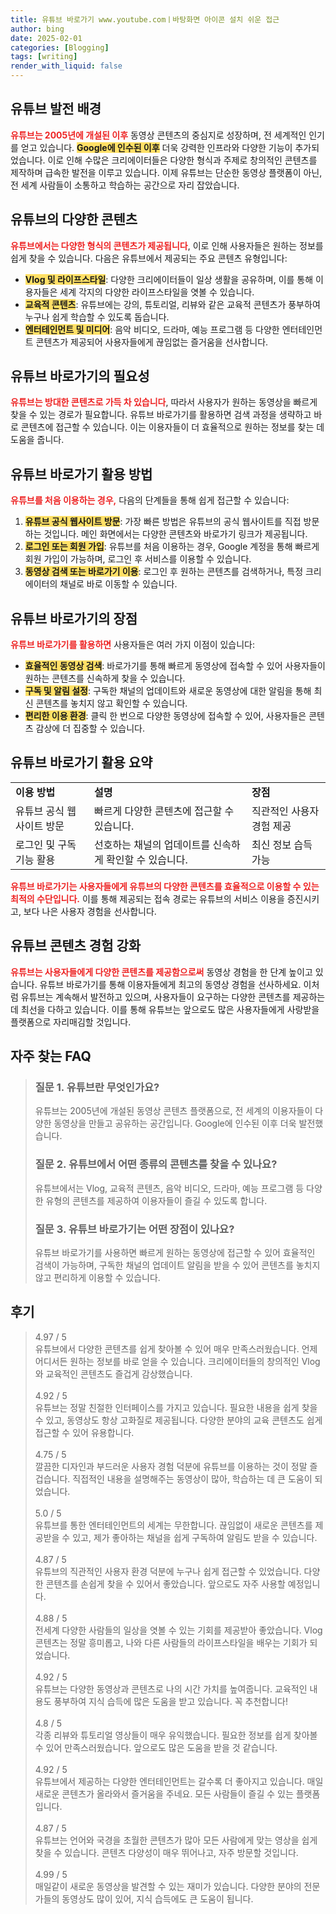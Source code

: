 ```yaml
---
title: 유튜브 바로가기 www.youtube.comㅣ바탕화면 아이콘 설치 쉬운 접근
author: bing
date: 2025-02-01
categories: [Blogging]
tags: [writing]
render_with_liquid: false
---
```



<h2 id='유튜브_발전_배경'>유튜브 발전 배경</h2>

<p><b><span style="color: #ee2323;">유튜브는 2005년에 개설된 이후</span></b> 동영상 콘텐츠의 중심지로 성장하며, 전 세계적인 인기를 얻고 있습니다. <b><span style="background-color: #ffe066;">Google에 인수된 이후</span></b> 더욱 강력한 인프라와 다양한 기능이 추가되었습니다. 이로 인해 수많은 크리에이터들은 다양한 형식과 주제로 창의적인 콘텐츠를 제작하며 급속한 발전을 이루고 있습니다. 이제 유튜브는 단순한 동영상 플랫폼이 아닌, 전 세계 사람들이 소통하고 학습하는 공간으로 자리 잡았습니다.</p>

<h2 id='유튜브_다양한_콘텐츠'>유튜브의 다양한 콘텐츠</h2>

<p><b><span style="color: #ee2323;">유튜브에서는 다양한 형식의 콘텐츠가 제공됩니다</span></b>, 이로 인해 사용자들은 원하는 정보를 쉽게 찾을 수 있습니다. 다음은 유튜브에서 제공되는 주요 콘텐츠 유형입니다:</p>

<ul>
    <li><b><span style="background-color: #ffe066;">Vlog 및 라이프스타일</span></b>: 다양한 크리에이터들이 일상 생활을 공유하며, 이를 통해 이용자들은 세계 각지의 다양한 라이프스타일을 엿볼 수 있습니다.</li>
    <li><b><span style="background-color: #ffe066;">교육적 콘텐츠</span></b>: 유튜브에는 강의, 튜토리얼, 리뷰와 같은 교육적 콘텐츠가 풍부하여 누구나 쉽게 학습할 수 있도록 돕습니다.</li>
    <li><b><span style="background-color: #ffe066;">엔터테인먼트 및 미디어</span></b>: 음악 비디오, 드라마, 예능 프로그램 등 다양한 엔터테인먼트 콘텐츠가 제공되어 사용자들에게 끊임없는 즐거움을 선사합니다.</li>
</ul>

<h2 id='유튜브_바로가기_필요성'>유튜브 바로가기의 필요성</h2>

<p><b><span style="color: #ee2323;">유튜브는 방대한 콘텐츠로 가득 차 있습니다</span></b>, 따라서 사용자가 원하는 동영상을 빠르게 찾을 수 있는 경로가 필요합니다. 유튜브 바로가기를 활용하면 검색 과정을 생략하고 바로 콘텐츠에 접근할 수 있습니다. 이는 이용자들이 더 효율적으로 원하는 정보를 찾는 데 도움을 줍니다.</p>

<h2 id='유튜브_바로가기_활용_방법'>유튜브 바로가기 활용 방법</h2>

<p><b><span style="color: #ee2323;">유튜브를 처음 이용하는 경우,</span></b> 다음의 단계들을 통해 쉽게 접근할 수 있습니다:</p>

<ol>
    <li><b><span style="background-color: #ffe066;">유튜브 공식 웹사이트 방문</span></b>: 가장 빠른 방법은 유튜브의 공식 웹사이트를 직접 방문하는 것입니다. 메인 화면에서는 다양한 콘텐츠와 바로가기 링크가 제공됩니다.</li>
    <li><b><span style="background-color: #ffe066;">로그인 또는 회원 가입</span></b>: 유튜브를 처음 이용하는 경우, Google 계정을 통해 빠르게 회원 가입이 가능하며, 로그인 후 서비스를 이용할 수 있습니다.</li>
    <li><b><span style="background-color: #ffe066;">동영상 검색 또는 바로가기 이용</span></b>: 로그인 후 원하는 콘텐츠를 검색하거나, 특정 크리에이터의 채널로 바로 이동할 수 있습니다.</li>
</ol>

<h2 id='유튜브_바로가기_장점'>유튜브 바로가기의 장점</h2>

<p><b><span style="color: #ee2323;">유튜브 바로가기를 활용하면</span></b> 사용자들은 여러 가지 이점이 있습니다:</p>

<ul>
    <li><b><span style="background-color: #ffe066;">효율적인 동영상 검색</span></b>: 바로가기를 통해 빠르게 동영상에 접속할 수 있어 사용자들이 원하는 콘텐츠를 신속하게 찾을 수 있습니다.</li>
    <li><b><span style="background-color: #ffe066;">구독 및 알림 설정</span></b>: 구독한 채널의 업데이트와 새로운 동영상에 대한 알림을 통해 최신 콘텐츠를 놓치지 않고 확인할 수 있습니다.</li>
    <li><b><span style="background-color: #ffe066;">편리한 이용 환경</span></b>: 클릭 한 번으로 다양한 동영상에 접속할 수 있어, 사용자들은 콘텐츠 감상에 더 집중할 수 있습니다.</li>
</ul>

<h2 id='유튜브_바로가기_활용_요약'>유튜브 바로가기 활용 요약</h2>

<table>
    <tr>
        <td><b>이용 방법</b></td>
        <td><b>설명</b></td>
        <td><b>장점</b></td>
    </tr>
    <tr>
        <td>유튜브 공식 웹사이트 방문</td>
        <td>빠르게 다양한 콘텐츠에 접근할 수 있습니다.</td>
        <td>직관적인 사용자 경험 제공</td>
    </tr>
    <tr>
        <td>로그인 및 구독 기능 활용</td>
        <td>선호하는 채널의 업데이트를 신속하게 확인할 수 있습니다.</td>
        <td>최신 정보 습득 가능</td>
    </tr>
</table>

<p><b><span style="color: #ee2323;">유튜브 바로가기는 사용자들에게 유튜브의 다양한 콘텐츠를 효율적으로 이용할 수 있는 최적의 수단입니다.</span></b> 이를 통해 제공되는 접속 경로는 유튜브의 서비스 이용을 증진시키고, 보다 나은 사용자 경험을 선사합니다.</p>

<h2 id='유튜브_콘텐츠_경험_강화'>유튜브 콘텐츠 경험 강화</h2>

<p><b><span style="color: #ee2323;">유튜브는 사용자들에게 다양한 콘텐츠를 제공함으로써</span></b> 동영상 경험을 한 단계 높이고 있습니다. 유튜브 바로가기를 통해 이용자들에게 최고의 동영상 경험을 선사하세요. 이처럼 유튜브는 계속해서 발전하고 있으며, 사용자들이 요구하는 다양한 콘텐츠를 제공하는 데 최선을 다하고 있습니다. 이를 통해 유튜브는 앞으로도 많은 사용자들에게 사랑받을 플랫폼으로 자리매김할 것입니다.</p>


<h2 id='자주_찾는_FAQ'>자주 찾는 FAQ</h2>
<div itemscope="" itemtype="https://schema.org/FAQPage"> 
<blockquote> 
<div itemscope="" itemprop="mainEntity" itemtype="https://schema.org/Question"> 
<h3 itemprop="name">질문 1. 유튜브란 무엇인가요?</h3> 
<div itemscope="" itemprop="acceptedAnswer" itemtype="https://schema.org/Answer"> 
<span itemprop="text"> 
<p>유튜브는 2005년에 개설된 동영상 콘텐츠 플랫폼으로, 전 세계의 이용자들이 다양한 동영상을 만들고 공유하는 공간입니다. Google에 인수된 이후 더욱 발전했습니다.</p> 
</span> 
</div> 
</div> 
<div itemscope="" itemprop="mainEntity" itemtype="https://schema.org/Question"> 
<h3 itemprop="name">질문 2. 유튜브에서 어떤 종류의 콘텐츠를 찾을 수 있나요?</h3> 
<div itemscope="" itemprop="acceptedAnswer" itemtype="https://schema.org/Answer"> 
<span itemprop="text"> 
<p>유튜브에서는 Vlog, 교육적 콘텐츠, 음악 비디오, 드라마, 예능 프로그램 등 다양한 유형의 콘텐츠를 제공하여 이용자들이 즐길 수 있도록 합니다.</p> 
</span> 
</div> 
</div> 
<div itemscope="" itemprop="mainEntity" itemtype="https://schema.org/Question"> 
<h3 itemprop="name">질문 3. 유튜브 바로가기는 어떤 장점이 있나요?</h3> 
<div itemscope="" itemprop="acceptedAnswer" itemtype="https://schema.org/Answer"> 
<span itemprop="text"> 
<p>유튜브 바로가기를 사용하면 빠르게 원하는 동영상에 접근할 수 있어 효율적인 검색이 가능하며, 구독한 채널의 업데이트 알림을 받을 수 있어 콘텐츠를 놓치지 않고 편리하게 이용할 수 있습니다.</p> 
</span> 
</div> 
</div> 
</blockquote> 
</div>
<h2 id='후기'>후기</h2>
<div itemscope itemtype="https://schema.org/Product">
  <blockquote>
  <div itemprop="review" itemscope itemtype="https://schema.org/Review">
      <div itemprop="reviewRating" itemscope itemtype="https://schema.org/Rating"> <span itemprop="ratingValue">4.97</span> / <span itemprop="bestRating">5</span> </div>
      <span itemprop="reviewBody">유튜브에서 다양한 콘텐츠를 쉽게 찾아볼 수 있어 매우 만족스러웠습니다. 언제 어디서든 원하는 정보를 바로 얻을 수 있습니다. 크리에이터들의 창의적인 Vlog와 교육적인 콘텐츠도 즐겁게 감상했습니다.</span>
  </div>
  <br>
  <div itemprop="review" itemscope itemtype="https://schema.org/Review">
      <div itemprop="reviewRating" itemscope itemtype="https://schema.org/Rating"> <span itemprop="ratingValue">4.92</span> / <span itemprop="bestRating">5</span> </div>
      <span itemprop="reviewBody">유튜브는 정말 친절한 인터페이스를 가지고 있습니다. 필요한 내용을 쉽게 찾을 수 있고, 동영상도 항상 고화질로 제공됩니다. 다양한 분야의 교육 콘텐츠도 쉽게 접근할 수 있어 유용합니다.</span>
  </div>
  <br>
  <div itemprop="review" itemscope itemtype="https://schema.org/Review">
      <div itemprop="reviewRating" itemscope itemtype="https://schema.org/Rating"> <span itemprop="ratingValue">4.75</span> / <span itemprop="bestRating">5</span> </div>
      <span itemprop="reviewBody">깔끔한 디자인과 부드러운 사용자 경험 덕분에 유튜브를 이용하는 것이 정말 즐겁습니다. 직접적인 내용을 설명해주는 동영상이 많아, 학습하는 데 큰 도움이 되었습니다.</span>
  </div>
  <br>
  <div itemprop="review" itemscope itemtype="https://schema.org/Review">
      <div itemprop="reviewRating" itemscope itemtype="https://schema.org/Rating"> <span itemprop="ratingValue">5.0</span> / <span itemprop="bestRating">5</span> </div>
      <span itemprop="reviewBody">유튜브를 통한 엔터테인먼트의 세계는 무한합니다. 끊임없이 새로운 콘텐츠를 제공받을 수 있고, 제가 좋아하는 채널을 쉽게 구독하여 알림도 받을 수 있습니다.</span>
  </div>
  <br>
  <div itemprop="review" itemscope itemtype="https://schema.org/Review">
      <div itemprop="reviewRating" itemscope itemtype="https://schema.org/Rating"> <span itemprop="ratingValue">4.87</span> / <span itemprop="bestRating">5</span> </div>
      <span itemprop="reviewBody">유튜브의 직관적인 사용자 환경 덕분에 누구나 쉽게 접근할 수 있었습니다. 다양한 콘텐츠를 손쉽게 찾을 수 있어서 좋았습니다. 앞으로도 자주 사용할 예정입니다.</span>
  </div>
  <br>
  <div itemprop="review" itemscope itemtype="https://schema.org/Review">
      <div itemprop="reviewRating" itemscope itemtype="https://schema.org/Rating"> <span itemprop="ratingValue">4.88</span> / <span itemprop="bestRating">5</span> </div>
      <span itemprop="reviewBody">전세계 다양한 사람들의 일상을 엿볼 수 있는 기회를 제공받아 좋았습니다. Vlog 콘텐츠는 정말 흥미롭고, 나와 다른 사람들의 라이프스타일을 배우는 기회가 되었습니다.</span>
  </div>
  <br>
  <div itemprop="review" itemscope itemtype="https://schema.org/Review">
      <div itemprop="reviewRating" itemscope itemtype="https://schema.org/Rating"> <span itemprop="ratingValue">4.92</span> / <span itemprop="bestRating">5</span> </div>
      <span itemprop="reviewBody">유튜브는 다양한 동영상과 콘텐츠로 나의 시간 가치를 높여줍니다. 교육적인 내용도 풍부하여 지식 습득에 많은 도움을 받고 있습니다. 꼭 추천합니다!</span>
  </div>
  <br>
  <div itemprop="review" itemscope itemtype="https://schema.org/Review">
      <div itemprop="reviewRating" itemscope itemtype="https://schema.org/Rating"> <span itemprop="ratingValue">4.8</span> / <span itemprop="bestRating">5</span> </div>
      <span itemprop="reviewBody">각종 리뷰와 튜토리얼 영상들이 매우 유익했습니다. 필요한 정보를 쉽게 찾아볼 수 있어 만족스러웠습니다. 앞으로도 많은 도움을 받을 것 같습니다.</span>
  </div>
  <br>
  <div itemprop="review" itemscope itemtype="https://schema.org/Review">
      <div itemprop="reviewRating" itemscope itemtype="https://schema.org/Rating"> <span itemprop="ratingValue">4.92</span> / <span itemprop="bestRating">5</span> </div>
      <span itemprop="reviewBody">유튜브에서 제공하는 다양한 엔터테인먼트는 갈수록 더 좋아지고 있습니다. 매일 새로운 콘텐츠가 올라와서 즐거움을 주네요. 모든 사람들이 즐길 수 있는 플랫폼입니다.</span>
  </div>
  <br>
  <div itemprop="review" itemscope itemtype="https://schema.org/Review">
      <div itemprop="reviewRating" itemscope itemtype="https://schema.org/Rating"> <span itemprop="ratingValue">4.87</span> / <span itemprop="bestRating">5</span> </div>
      <span itemprop="reviewBody">유튜브는 언어와 국경을 초월한 콘텐츠가 많아 모든 사람에게 맞는 영상을 쉽게 찾을 수 있습니다. 콘텐츠 다양성이 매우 뛰어나고, 자주 방문할 것입니다.</span>
  </div>
  <br>
  <div itemprop="review" itemscope itemtype="https://schema.org/Review">
      <div itemprop="reviewRating" itemscope itemtype="https://schema.org/Rating"> <span itemprop="ratingValue">4.99</span> / <span itemprop="bestRating">5</span> </div>
      <span itemprop="reviewBody">매일같이 새로운 동영상을 발견할 수 있는 재미가 있습니다. 다양한 분야의 전문가들의 동영상도 많이 있어, 지식 습득에도 큰 도움이 됩니다.</span>
  </div>
  </blockquote>
</div>
